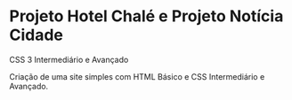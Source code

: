 # Projeto Hotel Chalé e Projeto Notícia Cidade

CSS 3 Intermediário e Avançado

Criação de uma site simples com HTML Básico e CSS Intermediário e Avançado.
